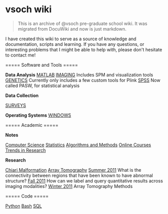 # vsoch wiki

> This is an archive of @vsoch pre-graduate school wiki. It was migrated from DocuWiki and now is just markdown.

I have created this wiki to serve as a source of knowledge and documentation, scripts and learning.  If you have any questions, or interesting problems that I might be able to help with, please don't hesitate to contact me!

===== Software and Tools =====

**Data Analysis**
[MATLAB](matlab.md)
[IMAGING](imaging.md) Includes SPM and visualization tools
[GENETICS](genetics.md) Currently only includes a few custom tools for Plink
[SPSS](spss.mc) Now called PASW, for statistical analysis

**Data Collection** 

[SURVEYS](surveys.md)

**Operating Systems** 
[WINDOWS](windows.md)


===== Academic =====

**Notes** 

[Computer Science](computer-science.md)
[Statistics](statistics.md)
[Algorithms and Methods](algorithms-and-methods.md)
[Online Courses](online-courses.md)
[Trends in Research](http://www.journalogy.net)

**Research** 

[Chiari Malformation](chiari-malformation.md)
[Array Tomography](array-tomography.md)
[Summer 2011](summer-2011.md) What is the connectivity between regions that have been known to have abnormal structure? 
[Fall 2011](fall-2011.md) How can we label and query quantitative results across imaging modalities? 
[Winter 2011](winter-2011.md) Array Tomography Methods

===== Code =====

[Python](python.md)
[Bash](bash.md)
[SQL](sql.md)
